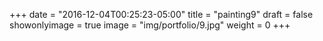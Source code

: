 
+++
date = "2016-12-04T00:25:23-05:00"
title = "painting9"
draft = false
showonlyimage = true
image = "img/portfolio/9.jpg"
weight = 0
+++
